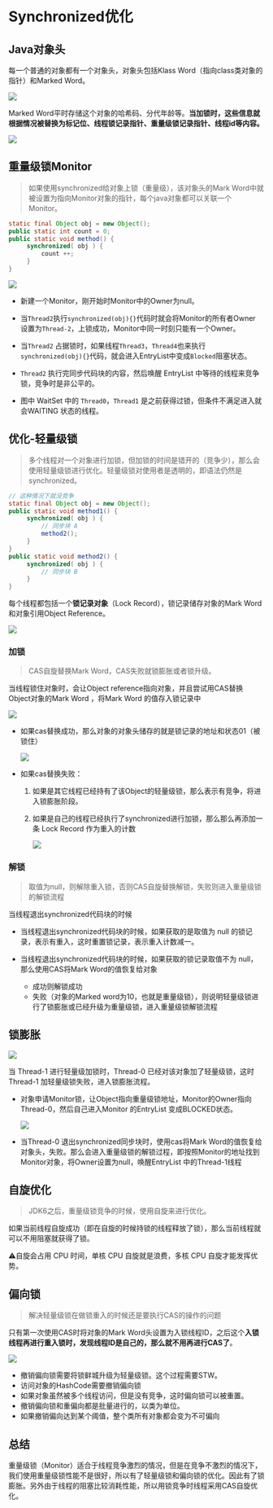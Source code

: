 # Synchronized优化

## Java对象头

每一个普通的对象都有一个对象头，对象头包括Klass Word（指向class类对象的指针）和Marked Word。

![](https://cdn.jsdelivr.net/gh/mouweng/FigureBed/img/202204041833641.jpg)

Marked Word平时存储这个对象的哈希码、分代年龄等。**当加锁时，这些信息就根据情况被替换为标记位、线程锁记录指针、重量级锁记录指针、线程id等内容。**

![](https://cdn.jsdelivr.net/gh/mouweng/FigureBed/img/202204041845272.jpg)

## 重量级锁Monitor

>  如果使用synchronized给对象上锁（重量级），该对象头的Mark Word中就被设置为指向Monitor对象的指针，每个java对象都可以关联一个Monitor。

```java
static final Object obj = new Object();
public static int count = 0;
public static void method() {
     synchronized( obj ) {
         count ++;
     }
}
```

![](https://cdn.jsdelivr.net/gh/mouweng/FigureBed/img/202204041924436.jpg)

- 新建一个Monitor，刚开始时Monitor中的Owner为null。
- 当`Thread2`执行`synchronized(obj){}`代码时就会将Monitor的所有者Owner 设置为`Thread-2`，上锁成功，Monitor中同一时刻只能有一个Owner。
- 当`Thread2` 占据锁时，如果线程`Thread3`，`Thread4`也来执行`synchronized(obj){}`代码，就会进入EntryList中变成`Blocked`阻塞状态。
- `Thread2` 执行完同步代码块的内容，然后唤醒 EntryList 中等待的线程来竞争锁，竞争时是非公平的。

- 图中 WaitSet 中的 `Thread0`，`Thread1` 是之前获得过锁，但条件不满足进入就会WAITING 状态的线程。

## 优化-轻量级锁

> 多个线程对一个对象进行加锁，但加锁的时间是错开的（竞争少），那么会使用轻量级锁进行优化。轻量级锁对使用者是透明的，即语法仍然是synchronized。

```java
// 这种情况下就没竞争
static final Object obj = new Object();
public static void method1() {
     synchronized( obj ) {
         // 同步块 A
         method2();
     }
}
public static void method2() {
     synchronized( obj ) {
         // 同步块 B
     }
}
```

每个线程都包括一个**锁记录对象**（Lock Record），锁记录储存对象的Mark Word和对象引用Object Reference。

![](https://cdn.jsdelivr.net/gh/mouweng/FigureBed/img/202204041959882.jpg)

### 加锁

> CAS自旋替换Mark Word，CAS失败就锁膨胀或者锁升级。

当线程锁住对象时，会让Object reference指向对象，并且尝试用CAS替换Object对象的Mark Word ，将Mark Word 的值存入锁记录中

![](https://cdn.jsdelivr.net/gh/mouweng/FigureBed/img/202204041947013.jpg)

- 如果cas替换成功，那么对象的对象头储存的就是锁记录的地址和状态01（被锁住）

  ![](https://cdn.jsdelivr.net/gh/mouweng/FigureBed/img/202204041947033.jpg)

- 如果cas替换失败：

  1. 如果是其它线程已经持有了该Object的轻量级锁，那么表示有竞争，将进入锁膨胀阶段。

  2. 如果是自己的线程已经执行了synchronized进行加锁，那么那么再添加一条 Lock Record 作为重入的计数

     ![](https://cdn.jsdelivr.net/gh/mouweng/FigureBed/img/202204042008433.jpg)

### 解锁

> 取值为null，则解除重入锁，否则CAS自旋替换解锁，失败则进入重量级锁的解锁流程

当线程退出synchronized代码块的时候

- 当线程退出synchronized代码块的时候，如果获取的是取值为 null 的锁记录，表示有重入，这时重置锁记录，表示重入计数减一。

- 当线程退出synchronized代码块的时候，如果获取的锁记录取值不为 null，那么使用CAS将Mark Word的值恢复给对象
  - 成功则解锁成功
  - 失败（对象的Marked word为10，也就是重量级锁），则说明轻量级锁进行了锁膨胀或已经升级为重量级锁，进入重量级锁解锁流程

## 锁膨胀

![](https://cdn.jsdelivr.net/gh/mouweng/FigureBed/img/202204042011609.jpg)

当 Thread-1 进行轻量级加锁时，Thread-0 已经对该对象加了轻量级锁，这时 Thread-1 加轻量级锁失败，进入锁膨胀流程。

- 对象申请Monitor锁，让Object指向重量级锁地址，Monitor的Owner指向Thread-0，然后自己进入Monitor 的EntryList 变成BLOCKED状态。

  ![](https://cdn.jsdelivr.net/gh/mouweng/FigureBed/img/202204042019650.jpg)

- 当Thread-0 退出synchronized同步块时，使用cas将Mark Word的值恢复给对象头，失败。那么会进入重量级锁的解锁过程，即按照Monitor的地址找到Monitor对象，将Owner设置为null，唤醒EntryList 中的Thread-1线程

## 自旋优化

> JDK6之后，重量级锁竞争的时候，使用自旋来进行优化。

如果当前线程自旋成功（即在自旋的时候持锁的线程释放了锁），那么当前线程就可以不用阻塞就获得了锁。

⚠️自旋会占用 CPU 时间，单核 CPU 自旋就是浪费，多核 CPU 自旋才能发挥优势。

## 偏向锁

> 解决轻量级锁在做锁重入的时候还是要执行CAS的操作的问题

只有第一次使用CAS时将对象的Mark Word头设置为入锁线程ID，之后这个**入锁线程再进行重入锁时，发现线程ID是自己的，那么就不用再进行CAS了**。

![](https://cdn.jsdelivr.net/gh/mouweng/FigureBed/img/202204042028332.jpg)

-  撤销偏向锁需要将锁鲜城升级为轻量级锁。这个过程需要STW。
- 访问对象的HashCode需要撤销偏向锁
- 如果对象虽然被多个线程访问，但是没有竞争，这时偏向锁可以被重置。
- 撤销偏向锁和重偏向都是批量进行的，以类为单位。
- 如果撤销偏向达到某个阈值，整个类所有对象都会变为不可偏向

## 总结

重量级锁（Monitor）适合于线程竞争激烈的情况，但是在竞争不激烈的情况下，我们使用重量级锁性能不是很好，所以有了轻量级锁和偏向锁的优化。因此有了锁膨胀。另外由于线程的阻塞比较消耗性能，所以用锁竞争时线程采用CAS自旋优化。
